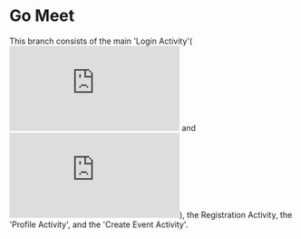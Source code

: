 # Go Meet

This branch consists of the main 'Login Activity'(![.java](https://github.com/kev5/Go-Meet/blob/keval/app/src/main/java/com/example/keval/gomeet/LoginActivity.java) and ![.xml](https://github.com/kev5/Go-Meet/blob/keval/app/src/main/res/layout/activity_login.xml)), the Registration Activity, the 'Profile Activity', and the 'Create Event Activity'. 
